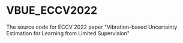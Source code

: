 # VBUE_ECCV2022
The source code for ECCV 2022 paper "Vibration-based Uncertainty Estimation for Learning from Limited Supervision"
